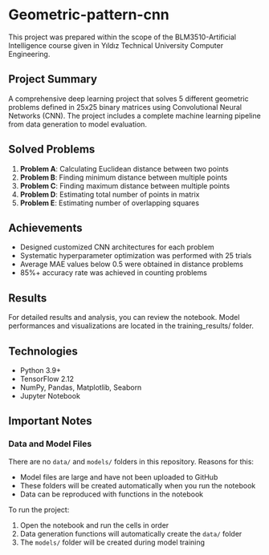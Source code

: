 # Geometric-pattern-cnn
This project was prepared within the scope of the BLM3510-Artificial Intelligence course given in Yıldız Technical University Computer Engineering.

## Project Summary

A comprehensive deep learning project that solves 5 different geometric problems defined in 25x25 binary matrices using Convolutional Neural Networks (CNN). The project includes a complete machine learning pipeline from data generation to model evaluation.

## Solved Problems

1. **Problem A**: Calculating Euclidean distance between two points
2. **Problem B**: Finding minimum distance between multiple points
3. **Problem C**: Finding maximum distance between multiple points
4. **Problem D**: Estimating total number of points in matrix
5. **Problem E**: Estimating number of overlapping squares

## Achievements

- Designed customized CNN architectures for each problem
- Systematic hyperparameter optimization was performed with 25 trials
- Average MAE values ​​below 0.5 were obtained in distance problems
- 85%+ accuracy rate was achieved in counting problems

## Results

For detailed results and analysis, you can review the notebook. Model performances and visualizations are located in the training_results/ folder.

## Technologies

- Python 3.9+
- TensorFlow 2.12
- NumPy, Pandas, Matplotlib, Seaborn
- Jupyter Notebook

## Important Notes

### Data and Model Files
There are no `data/` and `models/` folders in this repository. Reasons for this:
- Model files are large and have not been uploaded to GitHub
- These folders will be created automatically when you run the notebook
- Data can be reproduced with functions in the notebook

To run the project:
1. Open the notebook and run the cells in order
2. Data generation functions will automatically create the `data/` folder
3. The `models/` folder will be created during model training
